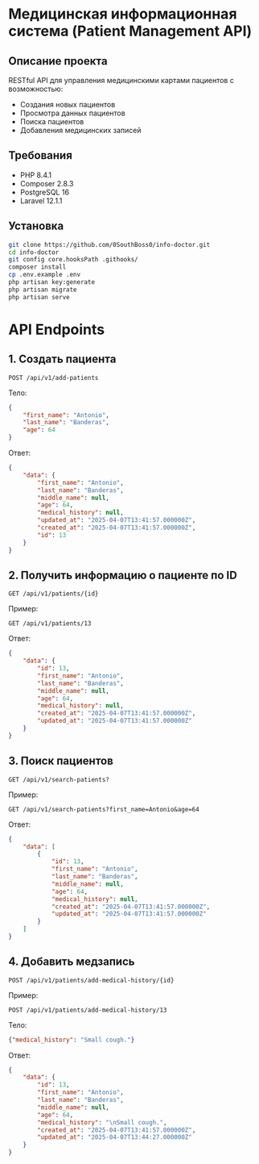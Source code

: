 # Медицинская информационная система (Patient Management API)

## Описание проекта
RESTful API для управления медицинскими картами пациентов с возможностью:
- Создания новых пациентов
- Просмотра данных пациентов
- Поиска пациентов
- Добавления медицинских записей

## Требования
- PHP 8.4.1
- Composer 2.8.3
- PostgreSQL 16
- Laravel 12.1.1

## Установка
```bash
git clone https://github.com/0SouthBoss0/info-doctor.git
cd info-doctor
git config core.hooksPath .githooks/
composer install
cp .env.example .env
php artisan key:generate
php artisan migrate
php artisan serve
```

# API Endpoints
## 1. Создать пациента
```POST /api/v1/add-patients```

Тело:

```json
{
    "first_name": "Antonio",
    "last_name": "Banderas",
    "age": 64
}
```
Ответ:
```json
{
    "data": {
        "first_name": "Antonio",
        "last_name": "Banderas",
        "middle_name": null,
        "age": 64,
        "medical_history": null,
        "updated_at": "2025-04-07T13:41:57.000000Z",
        "created_at": "2025-04-07T13:41:57.000000Z",
        "id": 13
    }
}
```
## 2. Получить информацию о пациенте по ID

```GET /api/v1/patients/{id}```

Пример:

```GET /api/v1/patients/13```

Ответ:
```json
{
    "data": {
        "id": 13,
        "first_name": "Antonio",
        "last_name": "Banderas",
        "middle_name": null,
        "age": 64,
        "medical_history": null,
        "created_at": "2025-04-07T13:41:57.000000Z",
        "updated_at": "2025-04-07T13:41:57.000000Z"
    }
}
```
## 3. Поиск пациентов

```GET /api/v1/search-patients?```

Пример:

```GET /api/v1/search-patients?first_name=Antonio&age=64```

Ответ:

```json
{
    "data": [
        {
            "id": 13,
            "first_name": "Antonio",
            "last_name": "Banderas",
            "middle_name": null,
            "age": 64,
            "medical_history": null,
            "created_at": "2025-04-07T13:41:57.000000Z",
            "updated_at": "2025-04-07T13:41:57.000000Z"
        }
    ]
}
```
## 4. Добавить медзапись

```POST /api/v1/patients/add-medical-history/{id}```

Пример:

```POST /api/v1/patients/add-medical-history/13```

Тело:

```json
{"medical_history": "Small cough."}
```
Ответ:

```json
{
    "data": {
        "id": 13,
        "first_name": "Antonio",
        "last_name": "Banderas",
        "middle_name": null,
        "age": 64,
        "medical_history": "\nSmall cough.",
        "created_at": "2025-04-07T13:41:57.000000Z",
        "updated_at": "2025-04-07T13:44:27.000000Z"
    }
}

```

